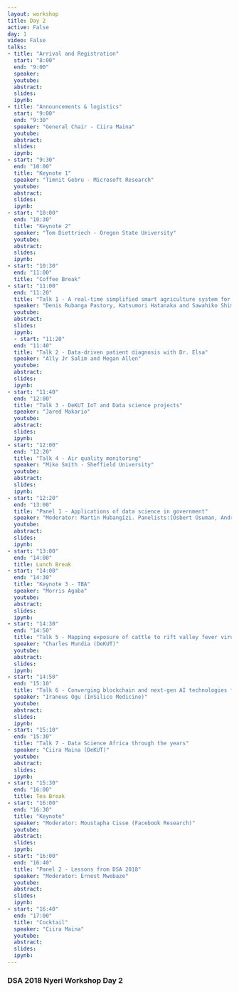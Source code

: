 ```yaml
---
layout: workshop
title: Day 2
active: False
day: 1
video: False
talks:
- title: "Arrival and Registration"
  start: "8:00"
  end: "9:00"
  speaker:
  youtube:
  abstract:
  slides:
  ipynb:
- title: "Announcements & logistics"
  start: "9:00"
  end: "9:30"
  speaker: "General Chair - Ciira Maina"
  youtube:
  abstract:
  slides:
  ipynb:
- start: "9:30"
  end: "10:00"
  title: "Keynote 1"
  speaker: "Timnit Gebru - Microsoft Research"
  youtube:
  abstract:
  slides:
  ipynb:
- start: "10:00"
  end: "10:30"
  title: "Keynote 2"
  speaker: "Tom Diettriech - Oregon State University"
  youtube:
  abstract:
  slides:
  ipynb:
- start: "10:30"
  end: "11:00"
  title: "Coffee Break"
- start: "11:00"
  end: "11:20"
  title: "Talk 1 - A real-time simplified smart agriculture system for small scale greenhouse farming"
  speaker: "Denis Rubanga Pastory, Katsumori Hatanaka and Sawahiko Shimada"
  youtube:
  abstract:
  slides:
  ipynb:
  - start: "11:20"
  end: "11:40"
  title: "Talk 2 - Data-driven patient diagnosis with Dr. Elsa"
  speaker: "Ally Jr Salim and Megan Allen"
  youtube:
  abstract:
  slides:
  ipynb:
- start: "11:40"
  end: "12:00"
  title: "Talk 3 - DeKUT IoT and Data science projects"
  speaker: "Jared Makario"
  youtube:
  abstract:
  slides:
  ipynb:
- start: "12:00"
  end: "12:20"
  title: "Talk 4 - Air quality monitoring"
  speaker: "Mike Smith - Sheffield University"
  youtube:
  abstract:
  slides:
  ipynb:
- start: "12:20"
  end: "13:00"
  title: "Panel 1 - Applications of data science in government"
  speaker: "Moderator: Martin Mubangizi. Panelists:[Osbert Osuman, Andrew, Tom Diettriech, Timnit Gebru]"
  youtube:
  abstract:
  slides:
  ipynb:
- start: "13:00"
  end: "14:00"
  title: Lunch Break
- start: "14:00"
  end: "14:30"
  title: "Keynote 3 - TBA"
  speaker: "Morris Agaba"
  youtube:
  abstract:
  slides:
  ipynb:
- start: "14:30"
  end: "14:50"
  title: "Talk 5 - Mapping exposure of cattle to rift valley fever virus along their migratory routes"
  speaker: "Charles Mundia (DeKUT)"
  youtube:
  abstract:
  slides:
  ipynb:
- start: "14:50"
  end: "15:10"
  title: "Talk 6 - Converging blockchain and next-gen AI technologies for biomedical research"
  speaker: "Iraneus Ogu (InSilico Medicine)"
  youtube:
  abstract:
  slides:
  ipynb:
- start: "15:10"
  end: "15:30"
  title: "Talk 7 - Data Science Africa through the years"
  speaker: "Ciira Maina (DeKUT)"
  youtube:
  abstract:
  slides:
  ipynb:
- start: "15:30"
  end: "16:00"
  title: Tea Break
- start: "16:00"
  end: "16:30"
  title: "Keynote"
  speaker: "Moderator: Moustapha Cisse (Facebook Research)"
  youtube:
  abstract:
  slides:
  ipynb:
- start: "16:00"
  end: "16:40"
  title: "Panel 2 - Lessons from DSA 2018"
  speaker: "Moderator: Ernest Mwebaze"
  youtube:
  abstract:
  slides:
  ipynb:
- start: "16:40"
  end: "17:00"
  title: "Cocktail"
  speaker: "Ciira Maina"
  youtube:
  abstract:
  slides:
  ipynb:
---
```


<h3> <b>DSA 2018 Nyeri Workshop Day 2 </b></h3>
